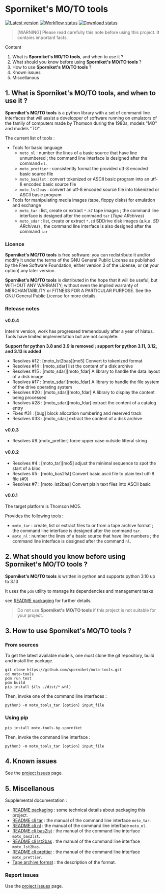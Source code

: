 # Sporniket's MO/TO tools

[![Latest version](https://img.shields.io/pypi/v/moto-tools-by-sporniket)](https://pypi.org/project/moto-tools-by-sporniket/releases)
[![Workflow status](https://img.shields.io/github/workflow/status/sporniket/moto-tools/Python%20package)](https://github.com/sporniket/moto-tools/actions/workflows/python-app.yml)
[![Download status](https://img.shields.io/pypi/dm/moto-tools-by-sporniket)](https://pypi.org/project/moto-tools-by-sporniket/)

> [WARNING] Please read carefully this note before using this project. It contains important facts.

Content

1. What is **Sporniket's MO/TO tools**, and when to use it ?
2. What should you know before using **Sporniket's MO/TO tools** ?
3. How to use **Sporniket's MO/TO tools** ?
4. Known issues
5. Miscellanous

## 1. What is **Sporniket's MO/TO tools**, and when to use it ?

**Sporniket's MO/TO tools** is a python library with a set of command line interfaces that will assist a developper of software running on emulators of the family of computers made by Thomson during the 1980s, models "MO" and models "TO".

The current list of tools : 

* Tools for basic language
  * `moto_nl` : number the lines of a basic source that have line unnumbered ; the command line interface is designed after the command `nl`.
  * `moto_prettier` : consistently format the provided utf-8 encoded basic source file
  * `moto_bas2lst` : convert tokenized or ASCII basic program into an utf-8 encoded basic source file
  * `moto_lst2bas` : convert an utf-8 encoded source file into tokenized or ASCII basic program
* Tools for manipulating media images (tape, floppy disks) for emulation and exchange
  * `moto_tar` : list, create or extract `*.k7` tape images ; the command line interface is designed after the command `tar` (_Tape ARchives_)
  * `moto_sdar` : list, create or extract `*.sd` SDDrive disk images (a.k.a. _SD ARchives_) ; the command line interface is also designed after the command `tar`

### Licence

**Sporniket's MO/TO tools** is free software: you can redistribute it and/or modify it under the terms of the GNU General Public License as published by the Free Software Foundation, either version 3 of the License, or (at your option) any later version.

**Sporniket's MO/TO tools** is distributed in the hope that it will be useful, but WITHOUT ANY WARRANTY; without even the implied warranty of MERCHANTABILITY or FITNESS FOR A PARTICULAR PURPOSE. See the GNU General Public License for more details.

### Release notes

#### v0.0.4

Interim version, work has progressed tremendously after a year of hiatus. Tools have limited implementation but are not complete.

**Support for python 3.8 and 3.9 is removed ; support for python 3.11, 3.12, and 3.13 is added**

* Resolves #12 : [moto_lst2bas][mo5] Convert to tokenized format
* Resolves #14 : [moto_sdar] list the content of a disk archive
* Resolves #15 : [moto_sdar][moto_fdar] A library to handle the data layout of a disk image
* Resolves #17 : [moto_sdar][moto_fdar] A library to handle the file system of the drive operating system
* Resolves #20 : [moto_sdar][moto_fdar] A library to display the content being processed
* Resolves #28 : [moto_sdar][moto_fdar] extract the content of a catalog entry
* Fixes #31 : [bug] block allocation numbering and reserved track
* Resolves #33 : [moto_sdar] extract the content of a disk archive

#### v0.0.3

* Resolves #6 [moto_prettier] force upper case outside litteral string

#### v0.0.2

* Resolves #4 : [moto_tar][mo5] adjust the minimal sequence to spot the start of a bloc
* Resolves #5 : [moto_bas2lst] Convert basic ascii file to plain text utf-8 file (#9)
* Resolves #7 : [moto_lst2bas] Convert plain text files into ASCII basic

#### v0.0.1

The target platform is Thomson MO5. 

Provides the following tools :

* `moto_tar` : create, list or extract files to or from a tape archive format ; the command line interface is designed after the command `tar`.
* `moto_nl` : number the lines of a basic source that have line numbers ; the command line interface is designed after the command `nl`.

## 2. What should you know before using **Sporniket's MO/TO tools** ?

**Sporniket's MO/TO tools** is written in python and supports python 3.10 up to 3.13

It uses the `pdm` utility to manage its dependencies and management tasks

see [README packaging](https://github.com/sporniket/moto-tools/blob/main/README-packaging.md) for further details.

> Do not use **Sporniket's MO/TO tools** if this project is not suitable for your project.

## 3. How to use **Sporniket's MO/TO tools** ?

### From sources

To get the latest available models, one must clone the git repository, build and install the package.

	git clone https://github.com/sporniket/moto-tools.git
	cd moto-tools
	pdm run test
	pdm build
	pip install $(ls ./dist/*.whl)

Then, invoke one of the command line interfaces :

```
python3 -m moto_tools_tar [option] input_file
```

### Using pip

```
pip install moto-tools-by-sporniket
```

Then, invoke the command line interface :

```
python3 -m moto_tools_tar [option] input_file
```

## 4. Known issues
See the [project issues](https://github.com/sporniket/moto-tools/issues) page.

## 5. Miscellanous

Supplemental documentation :

* [README packaging](https://github.com/sporniket/moto-tools/blob/main/README-packaging.md) : some technical details about packaging this project.
* [README cli tar](https://github.com/sporniket/moto-tools/blob/main/README-cli-tar.md) : the manual of the command line interface `moto_tar`.
* [README cli nl](https://github.com/sporniket/moto-tools/blob/main/README-cli-nl.md) : the manual of the command line interface `moto_nl`.
* [README cli bas2lst](https://github.com/sporniket/moto-tools/blob/main/README-cli-bas2lst.md) : the manual of the command line interface `moto_bas2lst`.
* [README cli lst2bas](https://github.com/sporniket/moto-tools/blob/main/README-cli-lst2bas.md) : the manual of the command line interface `moto_lst2bas`.
* [README cli prettier](https://github.com/sporniket/moto-tools/blob/main/README-cli-prettier.md) : the manual of the command line interface `moto_prettier`.
* [Tape archive format](http://pulkomandy.tk/wiki/doku.php?id=documentations:monitor:tape.format) : the description of the format.

### Report issues
Use the [project issues](https://github.com/sporniket/moto-tools/issues) page.
